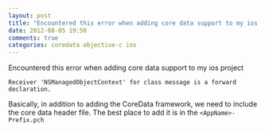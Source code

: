 ```yaml
---
layout: post
title: "Encountered this error when adding core data support to my ios project"
date: 2012-08-05 19:50
comments: true
categories: coredata objective-c ios
---
```


Encountered this error when adding core data support to my ios project

```
Receiver 'NSManagedObjectContext' for class message is a forward declaration.
```

Basically, in addition to adding the CoreData framework, we need to include the core data header file. The best place to add it is in the ``<AppName>-Prefix.pch`` 

